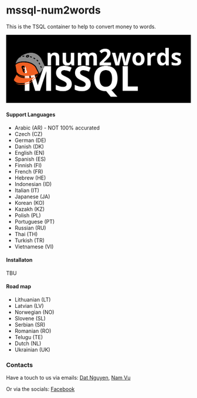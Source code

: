# mssql-num2words
This is the TSQL container to help to convert money to words.

![Alt text](icon.png?raw=true "mssql-num2words icon")

#### Support Languages
* Arabic (AR) - NOT 100% accurated
* Czech (CZ)
* German (DE)
* Danish (DK)
* English (EN)
* Spanish (ES)
* Finnish (FI)
* French (FR)
* Hebrew (HE)
* Indonesian (ID)
* Italian (IT)
* Japanese (JA)
* Korean (KO)
* Kazakh (KZ)
* Polish (PL)
* Portuguese (PT)
* Russian (RU)
* Thai (TH)
* Turkish (TR)
* Vietnamese (VI)


#### Installaton
TBU


#### Road map
* Lithuanian (LT)
* Latvian (LV)
* Norwegian (NO)
* Slovene (SL)
* Serbian (SR)
* Romanian (RO)
* Telugu (TE)
* Dutch (NL)
* Ukrainian (UK)


### Contacts
Have a touch to us via emails: [Dat Nguyen](mailto:datnguyen.it09@gmail.com),  [Nam Vu](mailto:yvisvu@gmail.com)

Or via the socials: [Facebook](https://www.facebook.com/mssqlnum2words)